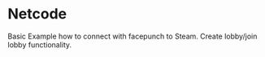 # Netcode

Basic Example how to connect with facepunch to Steam.
Create lobby/join lobby functionality.
